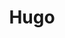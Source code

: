 ---
title: "Hugo"
icon: images/icons/hugo.svg
official_url: https://www.gohugo.io
vitalstats_url: https://www.staticgen.com/hugo
taxonomy: ssg
---